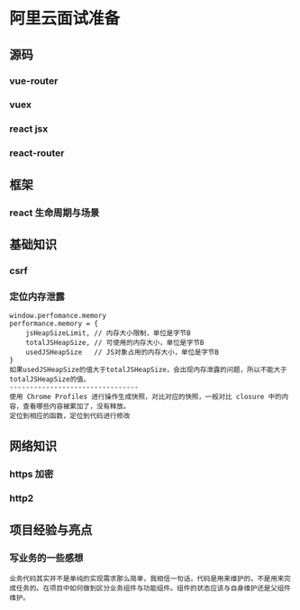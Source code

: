# 阿里云面试准备

## 源码

### vue-router

### vuex

### react jsx

### react-router


## 框架
### react 生命周期与场景

## 基础知识
### csrf
### 定位内存泄露
```
window.perfomance.memory
performance.memory = {
    jsHeapSizeLimit, // 内存大小限制，单位是字节B
    totalJSHeapSize, // 可使用的内存大小，单位是字节B
    usedJSHeapSize   // JS对象占用的内存大小，单位是字节B
}
如果usedJSHeapSize的值大于totalJSHeapSize，会出现内存泄露的问题，所以不能大于totalJSHeapSize的值。
--------------------------------
使用 Chrome Profiles 进行操作生成快照，对比对应的快照，一般对比 closure 中的内容，查看哪些内容被累加了，没有释放。
定位到相应的函数，定位到代码进行修改

```


## 网络知识
### https 加密
### http2

## 项目经验与亮点
### 写业务的一些感想
```
业务代码其实并不是单纯的实现需求那么简单，我相信一句话，代码是用来维护的，不是用来完成任务的。在项目中如何做到区分业务组件与功能组件。组件的状态应该与自身维护还是父组件维护。
```
